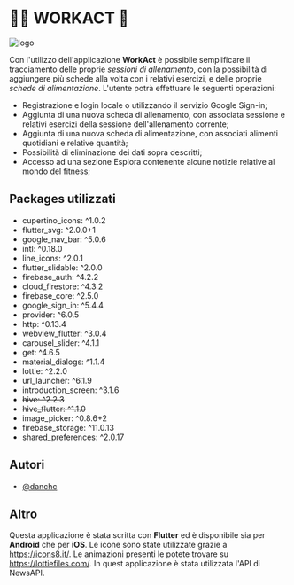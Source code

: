 
# 🏋️‍♂️ WORKACT 🥑
![logo](https://i.postimg.cc/NMBRQ3Vw/App-Icon-40-3x.png)

Con l'utilizzo dell'applicazione **WorkAct** è possibile semplificare il tracciamento delle proprie *sessioni di allenamento*, con la possibilità di aggiungere più schede alla volta con i relativi esercizi, e delle proprie *schede di alimentazione*.
L'utente potrà effettuare le seguenti operazioni:
- Registrazione e login locale o utilizzando il servizio Google Sign-in;
- Aggiunta di una nuova scheda di allenamento, con associata sessione e relativi esercizi della sessione dell'allenamento corrente;
- Aggiunta di una nuova scheda di alimentazione, con associati alimenti quotidiani e relative quantità; 
- Possibilità di eliminazione dei dati sopra descritti;
- Accesso ad una sezione Esplora contenente alcune notizie relative al mondo del fitness;









## Packages utilizzati

- cupertino_icons: ^1.0.2
- flutter_svg: ^2.0.0+1
- google_nav_bar: ^5.0.6
- intl: ^0.18.0
- line_icons: ^2.0.1
- flutter_slidable: ^2.0.0
- firebase_auth: ^4.2.2
- cloud_firestore: ^4.3.2
- firebase_core: ^2.5.0
- google_sign_in: ^5.4.4
- provider: ^6.0.5
- http: ^0.13.4
- webview_flutter: ^3.0.4
- carousel_slider: ^4.1.1
- get: ^4.6.5
- material_dialogs: ^1.1.4
- lottie: ^2.2.0
- url_launcher: ^6.1.9
- introduction_screen: ^3.1.6
- ~~hive: ^2.2.3~~
- ~~hive_flutter: ^1.1.0~~
- image_picker: ^0.8.6+2
- firebase_storage: ^11.0.13
- shared_preferences: ^2.0.17

## Autori

- [@danchc](https://www.github.com/danchc)


## Altro

Questa applicazione è stata scritta con **Flutter** ed è disponibile sia per **Android** che per **iOS**.
Le icone sono state utilizzate grazie a https://icons8.it/.
Le animazioni presenti le potete trovare su https://lottiefiles.com/.
In quest applicazione è stata utilizzata l'API di NewsAPI.

